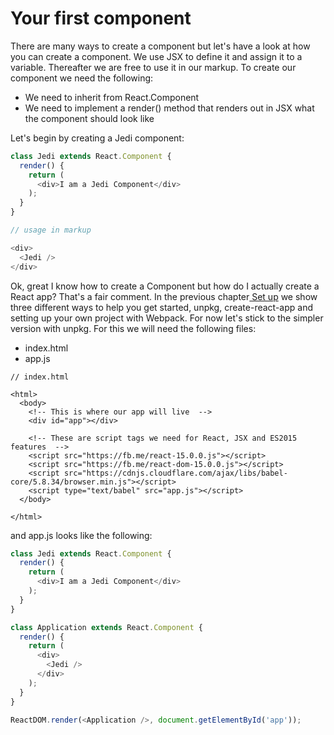 # Your first component

There are many ways to create a component but let's have a look at how you can create a component. We use JSX to define it and assign it to a variable. Thereafter we are free to use it in our markup. To create our component we need the following:

* We need to inherit from React.Component
* We need to implement a render\(\) method that renders out in JSX what the component should look like

Let's begin by creating a Jedi component:

```js
class Jedi extends React.Component {
  render() {
    return (
      <div>I am a Jedi Component</div>
    );
  }  
}

// usage in markup

<div>
  <Jedi />
</div>
```

Ok, great I know how to create a Component but how do I actually create a React app? That's a fair comment. In the previous chapter[ Set up](/set-up.md) we show three different ways to help you get started, unpkg, create-react-app and setting up your own project with Webpack. For now let's stick to the simpler version with unpkg. For this we will need the following files:

* index.html
* app.js

```
// index.html

<html>
  <body>
    <!-- This is where our app will live  -->
    <div id="app"></div>
    
    <!-- These are script tags we need for React, JSX and ES2015 features  -->
    <script src="https://fb.me/react-15.0.0.js"></script>
    <script src="https://fb.me/react-dom-15.0.0.js"></script>
    <script src="https://cdnjs.cloudflare.com/ajax/libs/babel-core/5.8.34/browser.min.js"></script>
    <script type="text/babel" src="app.js"></script>
  </body>

</html>
```

and app.js looks like the following:

```js
class Jedi extends React.Component {
  render() {
    return (
      <div>I am a Jedi Component</div>
    );
  }
}

class Application extends React.Component {
  render() {
    return (
      <div>
        <Jedi />
      </div>
    );
  }
}

ReactDOM.render(<Application />, document.getElementById('app'));

```



